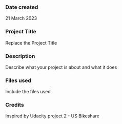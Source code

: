 ### Date created
21 March 2023

### Project Title
Replace the Project Title

### Description
Describe what your project is about and what it does

### Files used
Include the files used

### Credits
Inspired by Udacity project 2 - US Bikeshare

